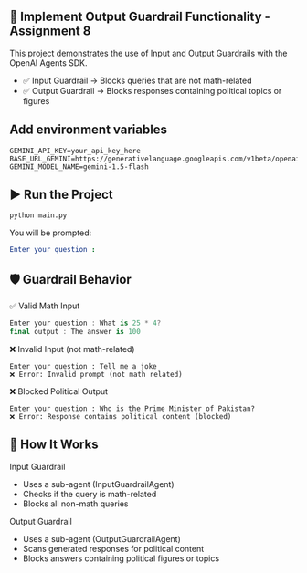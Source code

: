 ## 🚀 Implement Output Guardrail Functionality - Assignment 8
This project demonstrates the use of Input and Output Guardrails with the OpenAI Agents SDK.
 - ✅ Input Guardrail → Blocks queries that are not math-related
 - ✅ Output Guardrail → Blocks responses containing political topics or figures

## Add environment variables
```env
GEMINI_API_KEY=your_api_key_here
BASE_URL_GEMINI=https://generativelanguage.googleapis.com/v1beta/openai/
GEMINI_MODEL_NAME=gemini-1.5-flash
```
## ▶️ Run the Project
```bash
python main.py
```

You will be prompted:
```yaml
Enter your question :
```

## 🛡️ Guardrail Behavior
✅ Valid Math Input
```kotlin
Enter your question : What is 25 * 4?
final output : The answer is 100
```

❌ Invalid Input (not math-related)
```vbnet
Enter your question : Tell me a joke
❌ Error: Invalid prompt (not math related)
```

❌ Blocked Political Output
```vbnet
Enter your question : Who is the Prime Minister of Pakistan?
❌ Error: Response contains political content (blocked)
```

## 📖 How It Works
Input Guardrail
 - Uses a sub-agent (InputGuardrailAgent)
 - Checks if the query is math-related
 - Blocks all non-math queries

Output Guardrail
 - Uses a sub-agent (OutputGuardrailAgent)
 - Scans generated responses for political content
 - Blocks answers containing political figures or topics
